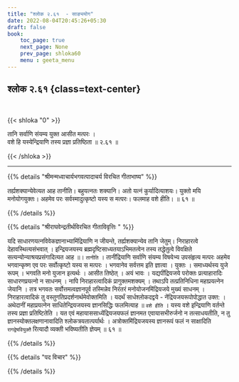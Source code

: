 ```yaml
---
title: "श्लोक २.६१  - साङ्ययोग"
date: 2022-08-04T20:45:26+05:30
draft: false
book:
    toc_page: true
    next_page: None
    prev_page: shloka60
    menu : geeta_menu
---
```




## श्लोक २.६१ {class=text-center}

<br/>

{{< shloka  "0"  >}}

तानि सर्वाणि संयम्य युक्त आसीत मत्परः ।  
वशे हि यस्येन्द्रियाणि तस्य प्रज्ञा प्रतिष्ठिता  ॥ २.६१ ॥

{{< /shloka >}}

---


{{% details "श्रीमन्मध्वाचार्यभगवत्पादाचर्य विरचित  गीताभाष्य" %}}

तर्ह्यशक्यान्येवेत्यत आह तानीति। बहुयत्नतः शक्यानि। अतो यत्नं कुर्यादित्याशयः। युक्तो मयि मनोयोगयुक्तः। अहमेव परः सर्वस्मादुत्कृष्टो यस्य स मत्परः। फलमाह वशे हीति। ॥ ६१ ॥


{{% /details %}}



{{% details "श्रीराघवेन्द्रतीर्थविरचित गीताविवृत्तिः " %}}

यदि साधारणयत्नविवेकज्ञानाभ्यामिंद्रियाणि न जीयन्ते, तर्ह्यशक्यान्येव तानि
जेतुम्‌। निराहारत्वे देहावस्थित्यसंभवात्‌ । इन्द्रियजयस्य
ब्रह्मदृष्टिसाध्यतयाऽभिमतत्वेन तस्य तद्धेतुत्वे विवक्षिते
सत्यन्योन्याश्रयप्रसंगादित्यत आह ॥। `तानीति` । तानींद्रियाणि सर्वाणि संयम्य
विषयेभ्य उपसंहृत्य मत्परः अहमेव भगवान्कृष्ण एव परः सर्वोत्कृष्टो यस्य
स मत्परः । भगवानेव सर्वत्तम इति ज्ञात्वा । युक्तः । समाध्यर्थस्य युजे रूपम्‌
। भगवति मनो युजान इत्यर्थः । आसीत तिष्ठेत्‌ । अयं भावः । यद्यपींद्रियजये
परोक्तः प्रत्याहारादिः साधारणप्रयत्नो न साधनम्‌ । नापि निराहारत्वादिकं
प्रागुक्तमशक्यम्‌ । तथाऽपि तत्प्रतिनिधिना महाप्रयत्नेन जेयानि । तत्र भगवतः
सर्वोत्तमत्वज्ञानपूर्व तस्मिन्नेव निरंतरं मनोयोजनमिंद्रियजये मुख्यं साधनम्‌ ।
निराहारत्वादिकं तु वस्तुगतिप्रदर्शनार्थमेवोक्तमिति । यदर्थं सार्धश्लोकदद्वये -
नेंद्रियजयरूपोपोद्धात उक्त: । अथेदानीं महाप्रयत्नेन साधितेन्द्रियजयस्य
ज्ञानसिद्धिः फलमित्याह ॥ `वशे हीति` । यस्य वशे इन्द्रियाणि वर्तन्ते तस्य
प्रज्ञा प्रतिष्टितेति । यत एवं महायाससाध्येंद्रियजयफलं ज्ञानमत
एवायासभीरुर्जनो न तत्साधयतीति, न तु ज्ञानस्योक्तलक्षणानावादिति
श्लोकत्रयतात्पर्यार्थः । अत्रोक्तमिंद्रियजयस्य ज्ञानरूपं फलं न साक्षादिति
`रागद्वेषवियुक्तै` रित्यादौ व्यक्ती भविष्यतीति ज्ञेयम्‌ ॥ ६१ ॥

{{% /details %}}

{{% details "पद विचार" %}}


{{% /details %}}
